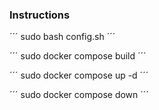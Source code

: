### Instructions

´´´
sudo bash config.sh
´´´

´´´
sudo docker compose build
´´´

´´´
sudo docker compose up -d
´´´

´´´
sudo docker compose down
´´´


